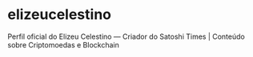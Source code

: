 # elizeucelestino
Perfil oficial do Elizeu Celestino — Criador do Satoshi Times | Conteúdo sobre Criptomoedas e Blockchain
